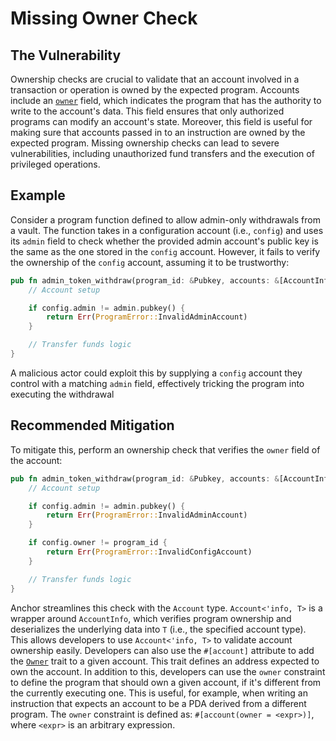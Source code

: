 # Missing Owner Check
## The Vulnerability
Ownership checks are crucial to validate that an account involved in a transaction or operation is owned by the expected program. Accounts
include an [`owner`](https://docs.rs/solana-program/latest/solana_program/account_info/struct.AccountInfo.html#structfield.owner) field, which 
indicates the program that has the authority to write to the account's data. This field ensures that only authorized programs can modify an 
account's state. Moreover, this field is useful for making sure that accounts passed in to an instruction are owned by the expected program. 
Missing ownership checks can lead to severe vulnerabilities, including unauthorized fund transfers and the execution of privileged operations.

## Example
Consider a program function defined to allow admin-only withdrawals from a vault. The function takes in a configuration account (i.e., `config`)
and uses its `admin` field to check whether the provided admin account's public key is the same as the one stored in the `config` account. However, it
fails to verify the ownership of the `config` account, assuming it to be trustworthy:
```rust
pub fn admin_token_withdraw(program_id: &Pubkey, accounts: &[AccountInfo], amount: u64) -> ProgramResult {
    // Account setup

    if config.admin != admin.pubkey() {
        return Err(ProgramError::InvalidAdminAccount)
    }

    // Transfer funds logic
}
```
A malicious actor could exploit this by supplying a `config` account they control with a matching `admin` field, effectively tricking the program into 
executing the withdrawal

## Recommended Mitigation
To mitigate this, perform an ownership check that verifies the `owner` field of the account:
```rust
pub fn admin_token_withdraw(program_id: &Pubkey, accounts: &[AccountInfo], amount: u64) -> ProgramResult {
    // Account setup

    if config.admin != admin.pubkey() {
        return Err(ProgramError::InvalidAdminAccount)
    }

    if config.owner != program_id {
        return Err(ProgramError::InvalidConfigAccount)
    }

    // Transfer funds logic
}
```

Anchor streamlines this check with the `Account` type. `Account<'info, T>` is a wrapper around `AccountInfo`, which verifies program ownership and deserializes the
underlying data into `T` (i.e., the specified account type). This allows developers to use `Account<'info, T>` to validate account ownership easily. Developers
can also use the `#[account]` attribute to add the [`Owner`](https://docs.rs/anchor-lang/latest/anchor_lang/trait.Owner.html) trait to a given account. This trait
defines an address expected to own the account. In addition to this, developers can use the `owner` constraint to define the program that should own a given 
account, if it's different from the currently executing one. This is useful, for example, when writing an instruction that expects an account to be a PDA derived
from a different program. The `owner` constraint is defined as: `#[account(owner = <expr>)]`, where `<expr>` is an arbitrary expression.